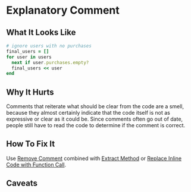 # Explanatory Comment

## What It Looks Like

```ruby
# ignore users with no purchases
final_users = []
for user in users
  next if user.purchases.empty?
  final_users << user
end
```

## Why It Hurts

Comments that reiterate what should be clear from the code
are a smell, because they almost certainly indicate that
the code itself is not as expressive or clear as it could
be. Since comments often go out of date, people still have
to read the code to determine if the comment is correct.

## How To Fix It

Use [Remove Comment](../refactorings/remove-comment.md)
combined with [Extract Method]() or
[Replace Inline Code with Function Call]().

## Caveats
